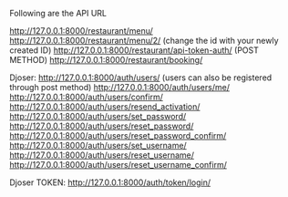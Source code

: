 Following are the API URL

http://127.0.0.1:8000/restaurant/menu/       
http://127.0.0.1:8000/restaurant/menu/2/     (change the id with your newly created ID)
http://127.0.0.1:8000/restaurant/api-token-auth/ (POST METHOD)
http://127.0.0.1:8000/restaurant/booking/ 

Djoser:
http://127.0.0.1:8000/auth/users/   (users can also be registered through post method)
http://127.0.0.1:8000/auth/users/me/
http://127.0.0.1:8000/auth/users/confirm/
http://127.0.0.1:8000/auth/users/resend_activation/
http://127.0.0.1:8000/auth/users/set_password/
http://127.0.0.1:8000/auth/users/reset_password/
http://127.0.0.1:8000/auth/users/reset_password_confirm/
http://127.0.0.1:8000/auth/users/set_username/
http://127.0.0.1:8000/auth/users/reset_username/
http://127.0.0.1:8000/auth/users/reset_username_confirm/

Djoser TOKEN:
http://127.0.0.1:8000/auth/token/login/
